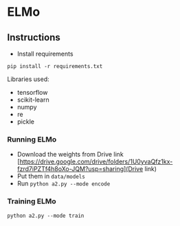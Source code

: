 # ELMo

## Instructions 
* Install requirements
```
pip install -r requirements.txt
```
Libraries used:
* tensorflow
* scikit-learn
* numpy
* re
* pickle


### Running ELMo
* Download the weights from Drive link [https://drive.google.com/drive/folders/1U0yvaQfz1kx-fzrd7iPZTf4h8oXo-JQM?usp=sharing](Drive link)
* Put them in ```data/models```
* Run
```python a2.py --mode encode```


### Training ELMo
```python a2.py --mode train```




